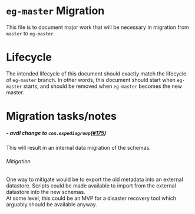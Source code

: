 # `eg-master` Migration

This file is to document major work that will be necessary in migration from `master` to `eg-master`.

# Lifecycle

The intended lifecycle of this document should exactly match the lifecycle of `eg-master` branch.
In other words, this document should start when `eg-master` starts, 
and should be removed when `eg-master` becomes the new master.

# Migration tasks/notes

##### - avdl change to `com.expediagroup`([#175](https://github.com/ExpediaGroup/stream-registry/pull/175))

This will result in an internal data migration of the schemas. 

###### Mitigation

One way to mitigate would be to export the old metadata into an external datastore. 
Scripts could be made available to import from the external datastore into the new schemas.  
At some level, this could be an MVP for a disaster recovery tool which arguably should be available anyway.

